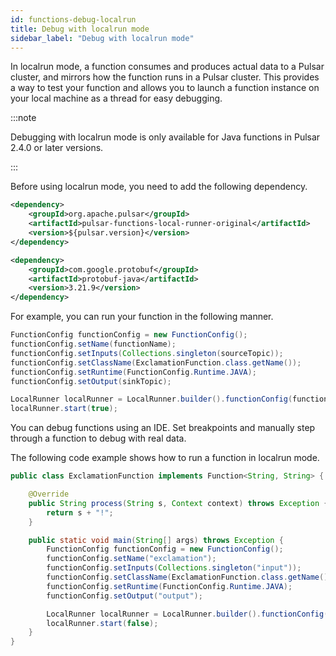 ```yaml
---
id: functions-debug-localrun
title: Debug with localrun mode
sidebar_label: "Debug with localrun mode"
---
```


In localrun mode, a function consumes and produces actual data to a Pulsar cluster, and mirrors how the function runs in a Pulsar cluster. This provides a way to test your function and allows you to launch a function instance on your local machine as a thread for easy debugging.

:::note

Debugging with localrun mode is only available for Java functions in Pulsar 2.4.0 or later versions.

:::

Before using localrun mode, you need to add the following dependency.

```xml
<dependency>
    <groupId>org.apache.pulsar</groupId>
    <artifactId>pulsar-functions-local-runner-original</artifactId>
    <version>${pulsar.version}</version>
</dependency>

<dependency>
    <groupId>com.google.protobuf</groupId>
    <artifactId>protobuf-java</artifactId>
    <version>3.21.9</version>
</dependency>
```

For example, you can run your function in the following manner.

```java
FunctionConfig functionConfig = new FunctionConfig();
functionConfig.setName(functionName);
functionConfig.setInputs(Collections.singleton(sourceTopic));
functionConfig.setClassName(ExclamationFunction.class.getName());
functionConfig.setRuntime(FunctionConfig.Runtime.JAVA);
functionConfig.setOutput(sinkTopic);

LocalRunner localRunner = LocalRunner.builder().functionConfig(functionConfig).build();
localRunner.start(true);
```

You can debug functions using an IDE. Set breakpoints and manually step through a function to debug with real data.

The following code example shows how to run a function in localrun mode.

```java
public class ExclamationFunction implements Function<String, String> {

    @Override
    public String process(String s, Context context) throws Exception {
        return s + "!";
    }

    public static void main(String[] args) throws Exception {
        FunctionConfig functionConfig = new FunctionConfig();
        functionConfig.setName("exclamation");
        functionConfig.setInputs(Collections.singleton("input"));
        functionConfig.setClassName(ExclamationFunction.class.getName());
        functionConfig.setRuntime(FunctionConfig.Runtime.JAVA);
        functionConfig.setOutput("output");

        LocalRunner localRunner = LocalRunner.builder().functionConfig(functionConfig).build();
        localRunner.start(false);
    }
}
```
